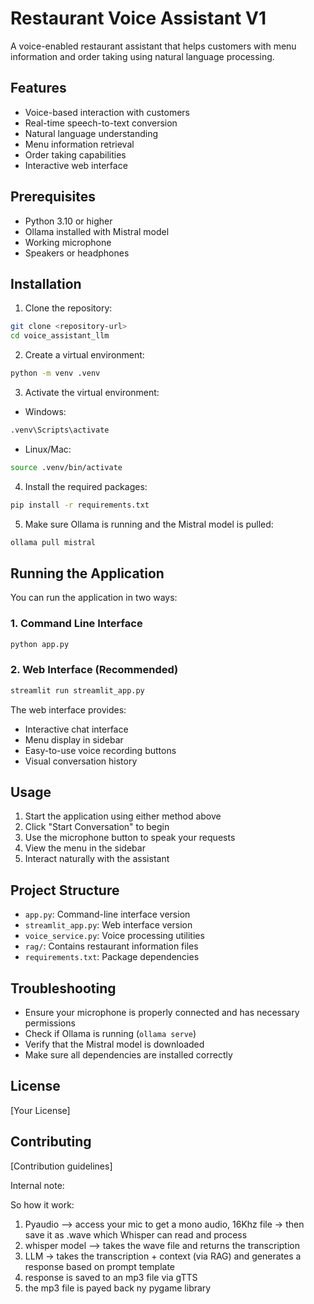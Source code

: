 # Restaurant Voice Assistant V1

A voice-enabled restaurant assistant that helps customers with menu information and order taking using natural language processing.

## Features

- Voice-based interaction with customers
- Real-time speech-to-text conversion
- Natural language understanding
- Menu information retrieval
- Order taking capabilities
- Interactive web interface

## Prerequisites

- Python 3.10 or higher
- Ollama installed with Mistral model
- Working microphone
- Speakers or headphones

## Installation

1. Clone the repository:
```bash
git clone <repository-url>
cd voice_assistant_llm
```

2. Create a virtual environment:
```bash
python -m venv .venv
```

3. Activate the virtual environment:
- Windows:
```bash
.venv\Scripts\activate
```
- Linux/Mac:
```bash
source .venv/bin/activate
```

4. Install the required packages:
```bash
pip install -r requirements.txt
```

5. Make sure Ollama is running and the Mistral model is pulled:
```bash
ollama pull mistral
```

## Running the Application

You can run the application in two ways:

### 1. Command Line Interface
```bash
python app.py
```

### 2. Web Interface (Recommended)
```bash
streamlit run streamlit_app.py
```

The web interface provides:
- Interactive chat interface
- Menu display in sidebar
- Easy-to-use voice recording buttons
- Visual conversation history

## Usage

1. Start the application using either method above
2. Click "Start Conversation" to begin
3. Use the microphone button to speak your requests
4. View the menu in the sidebar
5. Interact naturally with the assistant

## Project Structure

- `app.py`: Command-line interface version
- `streamlit_app.py`: Web interface version
- `voice_service.py`: Voice processing utilities
- `rag/`: Contains restaurant information files
- `requirements.txt`: Package dependencies

## Troubleshooting

- Ensure your microphone is properly connected and has necessary permissions
- Check if Ollama is running (`ollama serve`)
- Verify that the Mistral model is downloaded
- Make sure all dependencies are installed correctly

## License

[Your License]

## Contributing

[Contribution guidelines]


Internal note:

So how it work:

1. Pyaudio --> access your mic to get a mono audio, 16Khz file -> then save it as .wave which Whisper can read and process
2. whisper model --> takes the wave file and returns the transcription
3. LLM -> takes the transcription + context (via RAG) and generates a response based on prompt template
4. response is saved to an mp3 file via gTTS
5. the mp3 file is payed back ny pygame library
